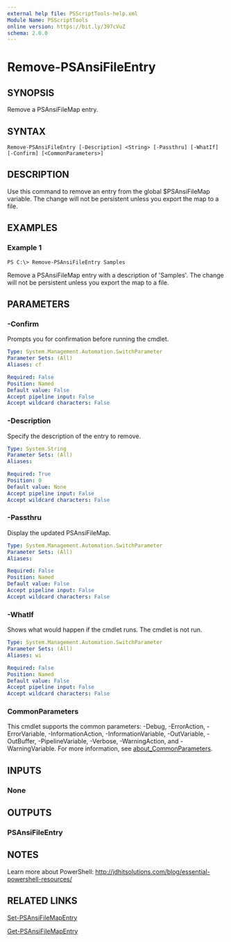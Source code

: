 ```yaml
---
external help file: PSScriptTools-help.xml
Module Name: PSScriptTools
online version: https://bit.ly/397cVuZ
schema: 2.0.0
---
```


# Remove-PSAnsiFileEntry

## SYNOPSIS
Remove a PSAnsiFileMap entry.

## SYNTAX

```
Remove-PSAnsiFileEntry [-Description] <String> [-Passthru] [-WhatIf] [-Confirm] [<CommonParameters>]
```

## DESCRIPTION
Use this command to remove an entry from the global $PSAnsiFileMap variable.
The change will not be persistent unless you export the map to a file.

## EXAMPLES

### Example 1
```
PS C:\> Remove-PSAnsiFileEntry Samples
```

Remove a PSAnsiFileMap entry with a description of 'Samples'.
The change will not be persistent unless you export the map to a file.

## PARAMETERS

### -Confirm
Prompts you for confirmation before running the cmdlet.

```yaml
Type: System.Management.Automation.SwitchParameter
Parameter Sets: (All)
Aliases: cf

Required: False
Position: Named
Default value: False
Accept pipeline input: False
Accept wildcard characters: False
```

### -Description
Specify the description of the entry to remove.

```yaml
Type: System.String
Parameter Sets: (All)
Aliases:

Required: True
Position: 0
Default value: None
Accept pipeline input: False
Accept wildcard characters: False
```

### -Passthru
Display the updated PSAnsiFileMap.

```yaml
Type: System.Management.Automation.SwitchParameter
Parameter Sets: (All)
Aliases:

Required: False
Position: Named
Default value: False
Accept pipeline input: False
Accept wildcard characters: False
```

### -WhatIf
Shows what would happen if the cmdlet runs.
The cmdlet is not run.

```yaml
Type: System.Management.Automation.SwitchParameter
Parameter Sets: (All)
Aliases: wi

Required: False
Position: Named
Default value: False
Accept pipeline input: False
Accept wildcard characters: False
```

### CommonParameters
This cmdlet supports the common parameters: -Debug, -ErrorAction, -ErrorVariable, -InformationAction, -InformationVariable, -OutVariable, -OutBuffer, -PipelineVariable, -Verbose, -WarningAction, and -WarningVariable. For more information, see [about_CommonParameters](http://go.microsoft.com/fwlink/?LinkID=113216).

## INPUTS

### None
## OUTPUTS

### PSAnsiFileEntry
## NOTES
Learn more about PowerShell: http://jdhitsolutions.com/blog/essential-powershell-resources/

## RELATED LINKS

[Set-PSAnsiFileMapEntry]()

[Get-PSAnsiFileMapEntry]()

